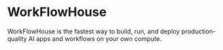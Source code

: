 # WorkFlowHouse
WorkFlowHouse is the fastest way to build, run, and deploy production-quality AI apps and workflows on your own compute.
